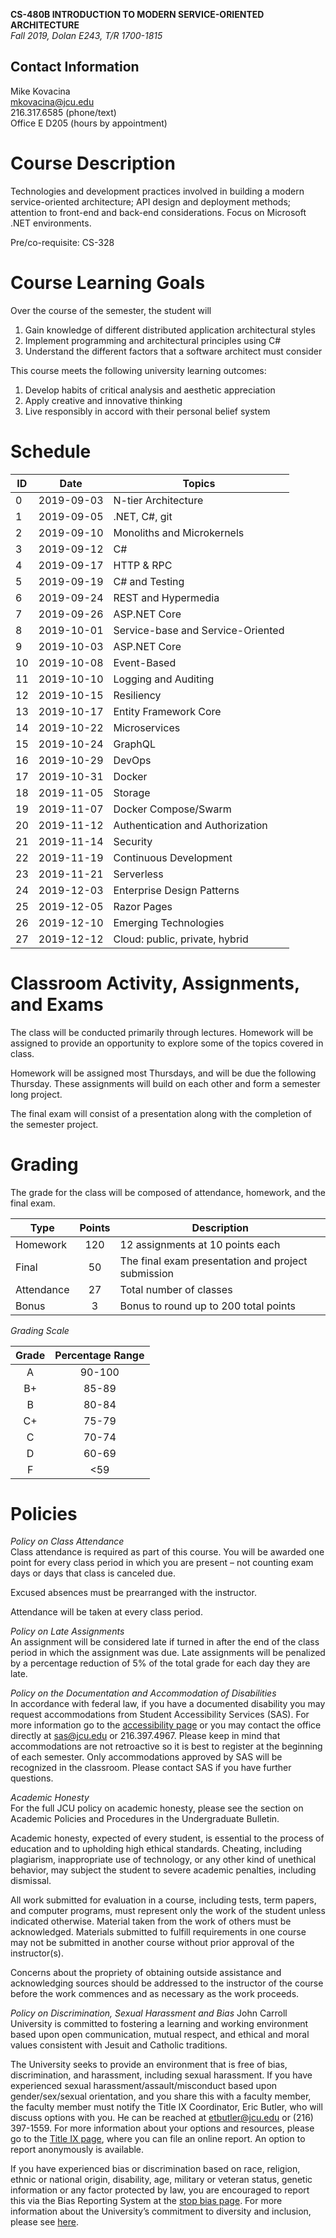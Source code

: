 **CS-480B INTRODUCTION TO MODERN SERVICE-ORIENTED ARCHITECTURE**  
*Fall 2019, Dolan E243, T/R 1700-1815*

## Contact Information
Mike Kovacina  
mkovacina@jcu.edu  
216.317.6585 (phone/text)  
Office E D205 (hours by appointment)

# Course Description
Technologies and development practices involved in building a modern service-oriented architecture; API design and deployment methods; attention to front-end and back-end considerations.  Focus on Microsoft .NET environments.

Pre/co-requisite: CS-328

# Course Learning Goals
Over the course of the semester, the student will 
1. Gain knowledge of different distributed application architectural styles 
2. Implement programming and architectural principles using C#
3. Understand the different factors that a software architect must consider

This course meets the following university learning outcomes:
1. Develop habits of critical analysis and aesthetic appreciation
2. Apply creative and innovative thinking
3. Live responsibly in accord with their personal belief system


# Schedule
| ID |    Date    | Topics |
|----|------------|--------|
|  0 | 2019-09-03 | N-tier Architecture |
|  1 | 2019-09-05 | .NET, C#, git|
|  2 | 2019-09-10 | Monoliths and Microkernels |
|  3 | 2019-09-12 | C# |
|  4 | 2019-09-17 | HTTP & RPC |
|  5 | 2019-09-19 | C# and Testing |
|  6 | 2019-09-24 | REST and Hypermedia |
|  7 | 2019-09-26 | ASP.NET Core |
|  8 | 2019-10-01 | Service-base and Service-Oriented |
|  9 | 2019-10-03 | ASP.NET Core |
| 10 | 2019-10-08 | Event-Based |
| 11 | 2019-10-10 | Logging and Auditing |
| 12 | 2019-10-15 | Resiliency |
| 13 | 2019-10-17 | Entity Framework Core |
| 14 | 2019-10-22 | Microservices |
| 15 | 2019-10-24 | GraphQL |
| 16 | 2019-10-29 | DevOps |
| 17 | 2019-10-31 | Docker |
| 18 | 2019-11-05 | Storage |
| 19 | 2019-11-07 | Docker Compose/Swarm |
| 20 | 2019-11-12 | Authentication and Authorization |
| 21 | 2019-11-14 |	Security |
| 22 | 2019-11-19 | Continuous Development |
| 23 | 2019-11-21 | Serverless |
| 24 | 2019-12-03 | Enterprise Design Patterns |
| 25 | 2019-12-05 | Razor Pages |
| 26 | 2019-12-10 | Emerging Technologies |
| 27 | 2019-12-12 | Cloud: public, private, hybrid |

# Classroom Activity, Assignments, and Exams

The class will be conducted primarily through lectures.  Homework will be assigned to provide an opportunity to explore some of the topics covered in class.

Homework will be assigned most Thursdays, and will be due the following Thursday.  These assignments will build on each other and form a semester long project.

The final exam will consist of a presentation along with the completion of the semester project.

# Grading

The grade for the class will be composed of attendance, homework, and the final exam.

|Type|Points|Description|
|----|:----:|-----------|
|Homework|120| 12 assignments at 10 points each |
|Final| 50| The final exam presentation and project submission |
|Attendance|27| Total number of classes |
|Bonus|3| Bonus to round up to 200 total points |

*Grading Scale*

|Grade|Percentage Range|
|:---:|:--------------:|
|A| 90-100|
|B+|85-89|
|B|80-84|
|C+|75-79|
|C|70-74|
|D|60-69|
|F|<59|

# Policies

*Policy on Class Attendance*  
Class attendance is required as part of this course. You will be awarded one point for every class period in which you are present – not counting exam days or days that class is canceled due. 

Excused absences must be prearranged with the instructor. 

Attendance will be taken at every class period. 

*Policy on Late Assignments*  
An assignment will be considered late if turned in after the end of the class period in which the assignment was due. Late assignments will be penalized by a percentage reduction of 5% of the total grade for each day they are late. 


*Policy on the Documentation and Accommodation of Disabilities*  
In accordance with federal law, if you have a documented disability you may request accommodations from Student Accessibility Services (SAS). For more information go to the [accessibility page](https://jcu.edu/accessibility) or you may contact the office directly at sas@jcu.edu or 216.397.4967. Please keep in mind that accommodations are not retroactive so it is best to register at the beginning of each semester.  Only accommodations approved by SAS will be recognized in the classroom.  Please contact SAS if you have further questions.

*Academic Honesty*   
For the full JCU policy on academic honesty, please see the section on Academic Policies and Procedures in the Undergraduate Bulletin.

Academic honesty, expected of every student, is essential to the process of education and to upholding high ethical standards. Cheating, including plagiarism, inappropriate use of technology, or any other kind of unethical behavior, may subject the student to severe academic penalties, including dismissal. 

All work submitted for evaluation in a course, including tests, term papers, and computer programs, must represent only the work of the student unless indicated otherwise. Material taken from the work of others must be acknowledged. Materials submitted to fulfill requirements in one course may not be submitted in another course without prior approval of the instructor(s). 

Concerns about the propriety of obtaining outside assistance and acknowledging sources should be addressed to the instructor of the course before the work commences and as necessary as the work proceeds.

*Policy on Discrimination, Sexual Harassment and Bias*
John Carroll University is committed to fostering a learning and working environment based upon open communication, mutual respect, and ethical and moral values consistent with Jesuit and Catholic traditions.

The University seeks to provide an environment that is free of bias, discrimination, and harassment, including sexual harassment. If you have experienced sexual harassment/assault/misconduct based upon gender/sex/sexual orientation, and you share this with a faculty member, the faculty member must notify the Title IX Coordinator, Eric Butler, who will discuss options with you. He can be reached at etbutler@jcu.edu or (216) 397-1559. For more information about your options and resources, please go to the [Title IX page](https://jcu.edu/title-ix), where you can file an online report. An option to report anonymously is available.

If you have experienced bias or discrimination based on race, religion, ethnic or national origin, disability, age, military or veteran status, genetic information or any factor protected by law, you are encouraged to report this via the Bias Reporting System at the [stop bias page](https://jcu.edu/student-life/student-resources/stop-bias/be-informed). For more information about the University’s commitment to diversity and inclusion, please see [here](https://jcu.edu/about-us/values-and-jesuit-tradition/diversity/inclusive-excellence).
